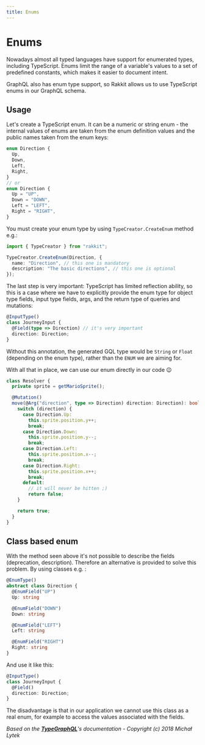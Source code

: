 ```yaml
---
title: Enums
---
```


# Enums

Nowadays almost all typed languages have support for enumerated types, including TypeScript. Enums limit the range of a variable's values to a set of predefined constants, which makes it easier to document intent.

GraphQL also has enum type support, so Rakkit allows us to use TypeScript enums in our GraphQL schema.

## Usage

Let's create a TypeScript enum. It can be a numeric or string enum - the internal values of enums are taken from the enum definition values and the public names taken from the enum keys:

```typescript
enum Direction {
  Up,
  Down,
  Left,
  Right,
}
// or
enum Direction {
  Up = "UP",
  Down = "DOWN",
  Left = "LEFT",
  Right = "RIGHT",
}
```

You must create your enum type by using `TypeCreator.CreateEnum` method e.g.:

```typescript
import { TypeCreator } from "rakkit";

TypeCreator.CreateEnum(Direction, {
  name: "Direction", // this one is mandatory
  description: "The basic directions", // this one is optional
});
```

The last step is very important: TypeScript has limited reflection ability, so this is a case where we have to explicitly provide the enum type for object type fields, input type fields, args, and the return type of queries and mutations:

```typescript
@InputType()
class JourneyInput {
  @Field(type => Direction) // it's very important
  direction: Direction;
}
```

Without this annotation, the generated GQL type would be `String` or `Float` (depending on the enum type), rather than the `ENUM` we are aiming for.

With all that in place, we can use our enum directly in our code 😉

```typescript
class Resolver {
  private sprite = getMarioSprite();

  @Mutation()
  move(@Arg("direction", type => Direction) direction: Direction): boolean {
    switch (direction) {
      case Direction.Up:
        this.sprite.position.y++;
        break;
      case Direction.Down:
        this.sprite.position.y--;
        break;
      case Direction.Left:
        this.sprite.position.x--;
        break;
      case Direction.Right:
        this.sprite.position.x++;
        break;
      default:
        // it will never be hitten ;)
        return false;
    }

    return true;
  }
}
```

## Class based enum
With the method seen above it's not possible to describe the fields (deprecation, description). Therefore an alternative is provided to solve this problem. By using classes e.g. :

```typescript
@EnumType()
abstract class Direction {
  @EnumField("UP")
  Up: string

  @EnumField("DOWN")
  Down: string

  @EnumField("LEFT")
  Left: string

  @EnumField("RIGHT")
  Right: string
}
```

And use it like this:

```typescript
@InputType()
class JourneyInput {
  @Field()
  direction: Direction;
}
```

The disadvantage is that in our application we cannot use this class as a real enum, for example to access the values associated with the fields.

*Based on the **[TypeGraphQL](https://github.com/19majkel94/type-graphql)**'s documentation - Copyright (c) 2018 Michał Lytek*
